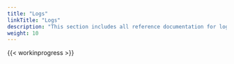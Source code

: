 ```yaml
---
title: "Logs"
linkTitle: "Logs"
description: "This section includes all reference documentation for logs generated by the CORTEX Innovation platform."
weight: 10
---
```


{{< workinprogress >}}